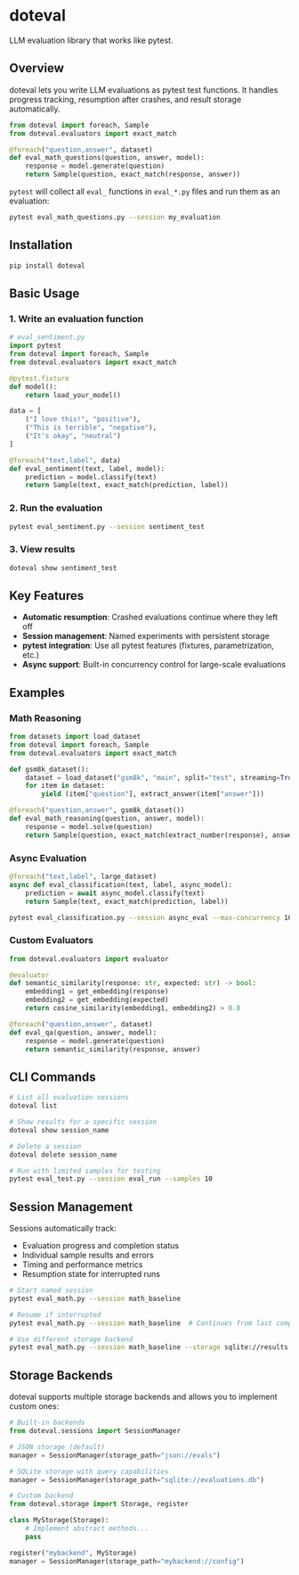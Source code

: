 # doteval

LLM evaluation library that works like pytest.

## Overview

doteval lets you write LLM evaluations as pytest test functions. It handles progress tracking, resumption after crashes, and result storage automatically.

```python
from doteval import foreach, Sample
from doteval.evaluators import exact_match

@foreach("question,answer", dataset)
def eval_math_questions(question, answer, model):
    response = model.generate(question)
    return Sample(question, exact_match(response, answer))
```

`pytest` will collect all `eval_` functions in `eval_*.py` files and run them as an evaluation:

```bash
pytest eval_math_questions.py --session my_evaluation
```

## Installation

```bash
pip install doteval
```

## Basic Usage

### 1. Write an evaluation function

```python
# eval_sentiment.py
import pytest
from doteval import foreach, Sample
from doteval.evaluators import exact_match

@pytest.fixture
def model():
    return load_your_model()

data = [
    ("I love this!", "positive"),
    ("This is terrible", "negative"),
    ("It's okay", "neutral")
]

@foreach("text,label", data)
def eval_sentiment(text, label, model):
    prediction = model.classify(text)
    return Sample(text, exact_match(prediction, label))
```

### 2. Run the evaluation

```bash
pytest eval_sentiment.py --session sentiment_test
```

### 3. View results

```bash
doteval show sentiment_test
```

## Key Features

- **Automatic resumption**: Crashed evaluations continue where they left off
- **Session management**: Named experiments with persistent storage
- **pytest integration**: Use all pytest features (fixtures, parametrization, etc.)
- **Async support**: Built-in concurrency control for large-scale evaluations

## Examples

### Math Reasoning

```python
from datasets import load_dataset
from doteval import foreach, Sample
from doteval.evaluators import exact_match

def gsm8k_dataset():
    dataset = load_dataset("gsm8k", "main", split="test", streaming=True)
    for item in dataset:
        yield (item["question"], extract_answer(item["answer"]))

@foreach("question,answer", gsm8k_dataset())
def eval_math_reasoning(question, answer, model):
    response = model.solve(question)
    return Sample(question, exact_match(extract_number(response), answer))
```

### Async Evaluation

```python
@foreach("text,label", large_dataset)
async def eval_classification(text, label, async_model):
    prediction = await async_model.classify(text)
    return Sample(text, exact_match(prediction, label))
```

```bash
pytest eval_classification.py --session async_eval --max-concurrency 10
```

### Custom Evaluators

```python
from doteval.evaluators import evaluator

@evaluator
def semantic_similarity(response: str, expected: str) -> bool:
    embedding1 = get_embedding(response)
    embedding2 = get_embedding(expected)
    return cosine_similarity(embedding1, embedding2) > 0.8

@foreach("question,answer", dataset)
def eval_qa(question, answer, model):
    response = model.generate(question)
    return semantic_similarity(response, answer)
```

## CLI Commands

```bash
# List all evaluation sessions
doteval list

# Show results for a specific session
doteval show session_name

# Delete a session
doteval delete session_name

# Run with limited samples for testing
pytest eval_test.py --session eval_run --samples 10
```

## Session Management

Sessions automatically track:
- Evaluation progress and completion status
- Individual sample results and errors
- Timing and performance metrics
- Resumption state for interrupted runs

```bash
# Start named session
pytest eval_math.py --session math_baseline

# Resume if interrupted
pytest eval_math.py --session math_baseline  # Continues from last completed sample

# Use different storage backend
pytest eval_math.py --session math_baseline --storage sqlite://results.db
```

## Storage Backends

doteval supports multiple storage backends and allows you to implement custom ones:

```python
# Built-in backends
from doteval.sessions import SessionManager

# JSON storage (default)
manager = SessionManager(storage_path="json://evals")

# SQLite storage with query capabilities
manager = SessionManager(storage_path="sqlite://evaluations.db")

# Custom backend
from doteval.storage import Storage, register

class MyStorage(Storage):
    # Implement abstract methods...
    pass

register("mybackend", MyStorage)
manager = SessionManager(storage_path="mybackend://config")
```
